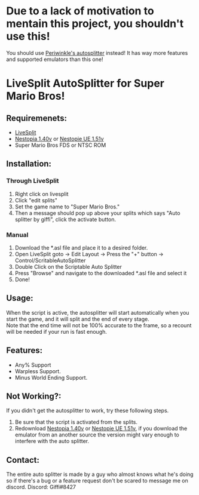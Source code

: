 # Due to a lack of motivation to mentain this project, you shouldn't use this!
   You should use [Periwinkle's autosplitter](https://github.com/periwinkle9/smb-autosplitter#usage-instructions) instead! It has way more features and supported emulators than this one!

# LiveSplit AutoSplitter for Super Mario Bros!

## Requiremenets:
   - [LiveSplit](https://livesplit.org/)
   - [Nestopia 1.40v](http://nestopia.sourceforge.net/) or [Nestopie UE 1.51v](http://0ldsk00l.ca/nestopia/)
   - Super Mario Bros FDS or NTSC ROM

## Installation:
### Through LiveSplit
   1. Right click on livesplit
   2. Click "edit splits"
   3. Set the game name to "Super Mario Bros."
   4. Then a message should pop up above your splits which says "Auto splitter by giffi", click the activate button.


### Manual
   1. Download the *.asl file and place it to a desired folder.
   2. Open LiveSplit goto -> Edit Layout -> Press the "+" button -> Control/ScritableAutoSplitter
   3. Double Click on the Scriptable Auto Splitter
   4. Press "Browse" and navigate to the downloaded *.asl file and select it
   5. Done!

## Usage: 
   When the script is active, the autosplitter will start automatically when you start the game, and it will split and the end of every stage.  
   Note that the end time will not be 100% accurate to the frame, so a recount will be needed if your run is fast enough.  

## Features:
   - Any% Support
   - Warpless Support.
   - Minus World Ending Support.

## Not Working?:  
   If you didn't get the autosplitter to work, try these following steps.
   1. Be sure that the script is activated from the splits.
   2. Redownload [Nestopia 1.40v](http://nestopia.sourceforge.net/) or [Nestopie UE 1.51v](http://0ldsk00l.ca/nestopia/), if you download the emulator from an another source the version might vary enough to interfere with the auto splitter. 

## Contact:
   The entire auto splitter is made by a guy who almost knows what he's doing so if there's a bug or a feature request don't be scared to message me on discord.
	Discord: Giffi#8427

